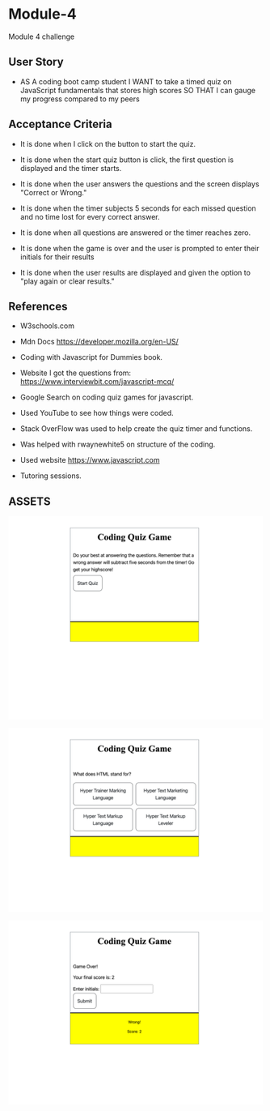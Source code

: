 # Module-4
Module 4 challenge

## User Story

* AS A coding boot camp student
I WANT to take a timed quiz on JavaScript fundamentals that stores high scores
SO THAT I can gauge my progress compared to my peers

## Acceptance Criteria

* It is done when I click on the button to start the quiz.

* It is done when the start quiz button is click, the first question is displayed and the timer starts.

* It is done when the user answers the questions and the screen displays "Correct or Wrong."

* It is done when the timer subjects 5 seconds for each missed question and no time lost for every correct answer. 

* It is done when all questions are answered or the timer reaches zero. 

* It is done when the game is over and the user is prompted to enter their initials for their results

* It is done when the user results are displayed and given the option to "play again or clear results." 

## References

* W3schools.com

* Mdn Docs https://developer.mozilla.org/en-US/

* Coding with Javascript for Dummies book.

* Website I got the questions from: https://www.interviewbit.com/javascript-mcq/

* Google Search on coding quiz games for javascript.  

* Used YouTube to see how things were coded. 

* Stack OverFlow was used to help create the quiz timer and functions.

* Was helped with rwaynewhite5 on structure of the coding. 

* Used website https://www.javascript.com 

* Tutoring sessions.

## ASSETS
![A picture of the website.](images/main-screen.png)

![A Picture of the website.](images/question-page.png)

![A Picture of the website.](images/game-over-page.png)
